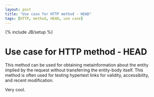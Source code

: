 ```yaml
---
layout: post
title: "Use case for HTTP method - HEAD"
tags: [HTTP, method, HEAD, use case]
---
```

{% include JB/setup %}

# Use case for HTTP method - HEAD

This method can be used for obtaining metainformation about the entity implied by the request without transferring the entity-body itself. This method is often used for testing hypertext links for validity, accessibility, and recent modification.

Very cool.

